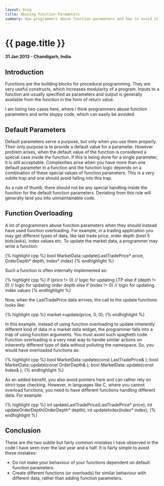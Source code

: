 ```yaml
---
layout: blog
title: Abusing Function Parameters
summary: How programmers abuse function parameters and how to avoid it
---
```


# {{ page.title }}

__31 Jan 2013 - Chandigarh, India__


## Introduction

Functions are the building blocks for procedural programming. They are very useful constructs, which increases modularity of a program. Inputs to a function are usually specified as parameters and output is generally available from the function in the form of return value.

I am listing two cases here, where I think programmers abuse function parameters and write sloppy code, which can easily be avoided:

## Default Parameters

Default parameters serve a purpose, but only when you use them properly. Their only purpose is to provide a default value for a parameter. However problem arises, when the default value of the function is considered a special case inside the function. If this is being done for a single parameter, it is still acceptable. Complexities arise when you have more than one default parameter in a function and the function logic depends on a combination of these special values of function parameters. This is a very subtle trap and one should avoid falling into this trap.

As a rule of thumb, there should not be any special handling inside the function for the default function parameters. Deviating from this rule will generally land you into unmaintainable code.


## Function Overloading

A lot of programmers abuse function parameters when they should instead have used function overloading. For example, in a trading application you may get different types of data, like last trade price, order depth (best 5 bids/asks), index values etc. To update the market data, a programmer may write a function:

{% highlight cpp %}
    bool MarketData::update(LastTradePrice* price,
                            OrderDepth* depth,
                            Index* index)
{% endhighlight %}

Such a function is often internally implemented as:

{% highlight cpp %}
    if (price != 0)
        // logic for updating LTP
    else if (depth != 0)
        // logic for updating order depth
    else if (index != 0)
        // logic for updating index values
{% endhighlight %}

Now, when the LastTradePrice data arrives, the call to the update functions looks like:

{% highlight cpp %}
     market->update(price, 0, 0);
{% endhighlight %}

In this example, instead of using function overloading to update inherently different kind of data in a market data widget, the programmer falls into a trap of using function arguments. You must avoid such spaghetti code. Function overloading is a very neat way to handle similar actions on inherently different type of data without polluting the namespace. So, you would have overloaded functions as:

{% highlight cpp %}
    bool MarketData::update(const LastTradePrice& );
    bool MarketData::update(const OrderDepth& );
    bool MarketData::update(const Index& );
{% endhighlight %}

As an added benefit, you also avoid pointers here and can rather rely on strict type checking. However, in languages like C, where you cannot overload functions, you need to have different functions handling different data. For example:

{% highlight cpp %}
    int updateLastTradePrice(LastTradePrice* price);
    int updateOrderDepth(OrderDepth* depth);
    int updateIndex(Index* index);
{% endhighlight %}

## Conclusion

These are the two subtle but fairly common mistakes I have observed in the code I have seen over the last year and a half. It is fairly simple to avoid these mistakes:

- Do not make your behaviour of your functions dependent on default function parameters.
- Create different functions (or overloads) for similar behaviour with different data, rather than adding function parameters.

